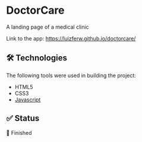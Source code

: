 # DoctorCare

A landing page of a medical clinic

Link to the app: https://luizferw.github.io/doctorcare/

## 🛠 Technologies

The following tools were used in building the project:

- HTML5
- CSS3
- [Javascript](https://www.javascript.com/)

## ✅ Status

🚀 Finished
